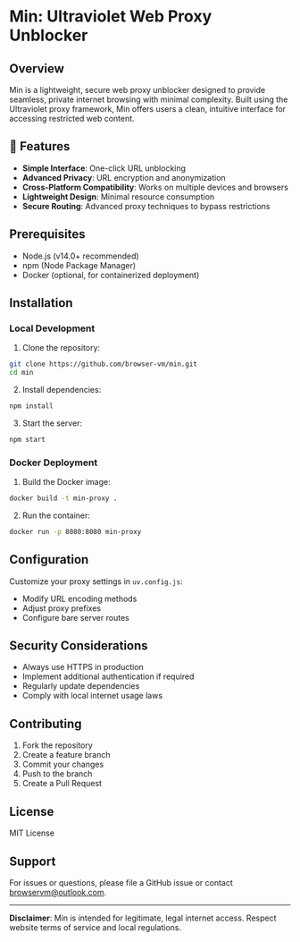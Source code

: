 # Min: Ultraviolet Web Proxy Unblocker

## Overview

Min is a lightweight, secure web proxy unblocker designed to provide seamless, private internet browsing with minimal complexity. Built using the Ultraviolet proxy framework, Min offers users a clean, intuitive interface for accessing restricted web content.

## 🚀 Features

- **Simple Interface**: One-click URL unblocking
- **Advanced Privacy**: URL encryption and anonymization
- **Cross-Platform Compatibility**: Works on multiple devices and browsers
- **Lightweight Design**: Minimal resource consumption
- **Secure Routing**: Advanced proxy techniques to bypass restrictions

## Prerequisites

- Node.js (v14.0+ recommended)
- npm (Node Package Manager)
- Docker (optional, for containerized deployment)

## Installation

### Local Development

1. Clone the repository:
```bash
git clone https://github.com/browser-vm/min.git
cd min
```

2. Install dependencies:
```bash
npm install
```

3. Start the server:
```bash
npm start
```

### Docker Deployment

1. Build the Docker image:
```bash
docker build -t min-proxy .
```

2. Run the container:
```bash
docker run -p 8080:8080 min-proxy
```

## Configuration

Customize your proxy settings in `uv.config.js`:
- Modify URL encoding methods
- Adjust proxy prefixes
- Configure bare server routes

## Security Considerations

- Always use HTTPS in production
- Implement additional authentication if required
- Regularly update dependencies
- Comply with local internet usage laws

## Contributing

1. Fork the repository
2. Create a feature branch
3. Commit your changes
4. Push to the branch
5. Create a Pull Request

## License

MIT License

## Support

For issues or questions, please file a GitHub issue or contact browservm@outlook.com.

---

**Disclaimer**: Min is intended for legitimate, legal internet access. Respect website terms of service and local regulations.
